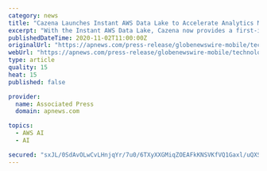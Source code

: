 ```yaml
---
category: news
title: "Cazena Launches Instant AWS Data Lake to Accelerate Analytics Migration to AWS"
excerpt: "With the Instant AWS Data Lake, Cazena now provides a first-in-industry “easy button” for AWS analytics and moving enterprises’ AI/ML initiatives forward. The Instant AWS Data Lake is ready for analytics in minutes,"
publishedDateTime: 2020-11-02T11:00:00Z
originalUrl: "https://apnews.com/press-release/globenewswire-mobile/technology-business-science-environment-and-nature-software-industry-de8fd9fce1d475f4c4f8ec70ca9f2e31"
webUrl: "https://apnews.com/press-release/globenewswire-mobile/technology-business-science-environment-and-nature-software-industry-de8fd9fce1d475f4c4f8ec70ca9f2e31"
type: article
quality: 15
heat: 15
published: false

provider:
  name: Associated Press
  domain: apnews.com

topics:
  - AWS AI
  - AI

secured: "sxJL/0SdAvOLwCvLHnjqYr/7u0/6TXyXXGMiqZOEAFkKNSVKfVQ1Gaxl/uQXSCVXH24ELJGV7Nx53T7C/mbM3p4HI0SDnRe5GNQNAm6Yf7nvZq4TB0eBHS8koHQg3VVQ3r83Qhi9qSzrN7O/foZKHIGe9LmYmxe9gjBwAs1/UxVe16odBHZ7mn8XSjLP9XbE/ffYWmt6CON0Nya1aoWftfU6ugVxqtIPG7qzC87GKjXixN9UkBZ108rKa9mwVuDmxcH2M9+mnjy+y+yjzeTSIo2oT8aER50/bP52KhHIHjh+EVKmWnGL9FOOlESt2uV7/BPKU5tjKqrNMvnPDdvGmvYxOMCnmPxPLXNvxz0RTmw=;Kv9qku9g+0x4WLOF/NUlDQ=="
---
```


